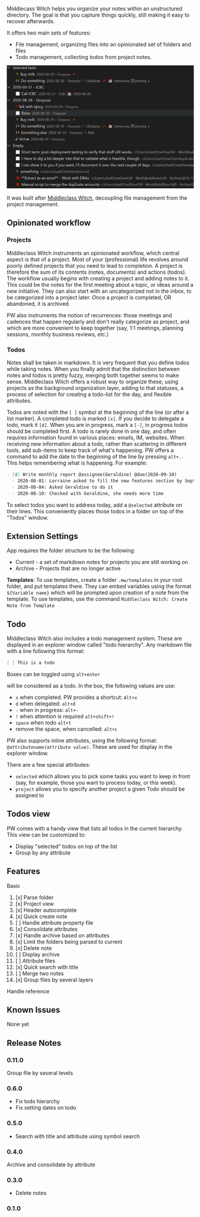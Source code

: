 Middlecass Witch helps you organize your notes within an unstructured directory. The goal is that you capture things quickly, still making it easy to recover afterwards.

It offers two main sets of features:
- File management, organizing files into an opinionated set of folders and files
- Todo management, collecting todos from project notes.

![Example of todos](/doc/img/todos.png)

It was built after [Middleclass Witch](), decoupling file management from the project management.

## Opinionated workflow

### Projects

Middleclass Witch instruments an opinionated workflow, which central aspect is that of a project. Most of your (professional) life revolves around poorly defined projects that you need to lead to completion. A project is therefore the sum of its contents (notes, documents) and actions (todos). The workflow usually begins with creating a project and adding notes to it. This could be the notes for the first meeting about a topic, or ideas around a new initiative. They can also start with an uncategorized not in the inbox, to be categorized into a project later. Once a project is completed, OR abandoned, it is archived.

PW also instruments the notion of recurrences: those meetings and cadences that happen regularly and don't really categorize as project, and which are more convenient to keep together (say, 1:1 meetings, planning sessions, monthly business reviews, etc.)

### Todos

Notes shall be taken in markdown. It is very frequent that you define todos while taking notes. When you finally admit that the distinction between notes and todos is pretty fuzzy, merging both together seems to make sense. Middleclass Witch offers a robust way to organize these, using projects as the background organization layer, adding to that statuses, a process of selection for creating a todo-list for the day, and flexible attributes.

Todos are noted with the `[ ]` symbol at the beginning of the line (or after a list marker). A completed todo is marked `[x]`. If you decide to delegate a todo, mark it `[d]`. When you are in progress, mark a `[-]`, in progress todos should be completed first. A todo is rarely done in one day, and often requires information found in various places: emails, IM, websites. When receiving new information about a todo, rather than scattering in different tools, add sub-items to keep track of what's happening. PW offers a command to add the date to the beginning of the line by pressing `alt+.`. This helps remembering what is happening. For example:

```markdown
- [d] Write monthly report @assignee(Geraldine) @due(2020-09-10)
  - 2020-08-01: Lorraine asked to fill the new features section by Sept 10
  - 2020-08-04: Asked Geraldine to do it
  - 2020-08-10: Checked with Geraldine, she needs more time
```

To select todos you want to address today, add a `@selected` attribute on their lines. This conveniently places those todos in a folder on top of the "Todos" window.

## Extension Settings

App requires the folder structure to be the following:

- Current - a set of markdown notes for projects you are still working on
- Archive - Projects that are no longer active

**Templates**: To use templates, create a folder `.mw/templates` in your root folder, and put templates there. They can embed variables using the format `${Variable name}` which will be prompted upon creation of a note from the template. To use templates, use the command `Middleclass Witch: Create Note from Template`

## Todo

Middleclass Witch also includes a todo management system. These are displayed in an explorer window called "todo hierarchy". Any markdown file with a line following this format:

```markdown
[ ] This is a todo
```

Boxes can be toggled using `alt+enter`

will be considered as a todo. In the box, the following values are use:
- `x` when completed. PW provides a shortcut: `Alt+x`
- `d` when delegated: `alt+d`
- `-` when in progress: `alt+-`
- `!` when attention is required `alt+shift+!`
- `space` when todo `alt+t`
- remove the space, when cancelled: `alt+c`

PW also supports inline attributes, using the following format: `@attributename(attribute value)`. These are used for display in the explorer window.

There are a few special attributes:
- `selected` which allows you to pick some tasks you want to keep in front (say, for example, those you want to process today, or this week).
- `project` allows you to specify another project a given Todo should be assigned to

## Todos view

PW comes with a handy view that lists all todos in the current hierarchy. This view can be customized to:
- Display "selected" todos on top of the list
- Group by any attribute

## Features

Basic

1. [x] Parse folder
2. [x] Project view
3. [x] Header autocomplete
4. [x] Quick create note
5. [ ] Handle attribute property file     
6. [x] Consolidate attributes
7. [x] Handle archive based on attributes
8. [x] Limit the folders being parsed to current
9. [x] Delete note
10. [ ] Display archive
11. [ ] Attribute files
12. [x] Quick search with title
13. [ ] Merge two notes
14. [x] Group files by several layers

Handle reference

## Known Issues

None yet

## Release Notes

### 0.11.0

Group file by several levels

### 0.6.0

- Fix todo hierarchy
- Fix setting dates on todo

### 0.5.0

- Search with title and attribute using symbol search

### 0.4.0

Archive and consolidate by attribute

### 0.3.0

- Delete notes

### 0.1.0